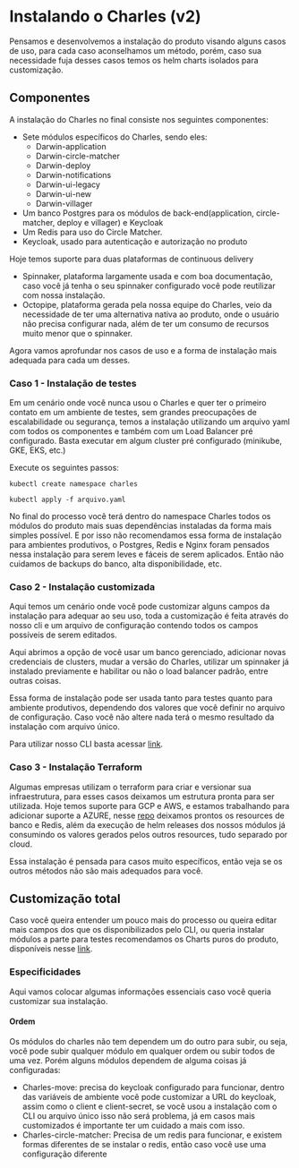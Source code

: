 # Instalando o Charles \(v2\)

Pensamos e desenvolvemos a instalação do produto visando alguns casos de uso, para cada caso aconselhamos um método, porém, caso sua necessidade fuja desses casos temos os helm charts isolados para customização.

## Componentes

A instalação do Charles no final consiste nos seguintes componentes:

* Sete módulos específicos do Charles, sendo eles:
  * Darwin-application
  * Darwin-circle-matcher
  * Darwin-deploy
  * Darwin-notifications
  * Darwin-ui-legacy
  * Darwin-ui-new
  * Darwin-villager
* Um banco Postgres para os módulos de back-end\(application, circle-matcher, deploy e villager\) e Keycloak
* Um Redis para uso do Circle Matcher.
* Keycloak, usado para autenticação e autorização no produto

Hoje temos suporte para duas plataformas de continuous delivery

* Spinnaker, plataforma largamente usada e com boa documentação, caso você já tenha o seu spinnaker configurado você pode reutilizar com nossa instalação.
* Octopipe, plataforma gerada pela nossa equipe do Charles, veio da necessidade de ter uma alternativa nativa ao produto, onde o usuário não precisa configurar nada, além de ter um consumo de recursos muito menor que o spinnaker.

Agora vamos aprofundar nos casos de uso e a forma de instalação mais adequada para cada um desses.

### Caso 1 - Instalação de testes

Em um cenário onde você nunca usou o Charles e quer ter o primeiro contato em um ambiente de testes, sem grandes preocupações de escalabilidade ou segurança, temos a instalação utilizando um arquivo yaml com todos os componentes e também com um Load Balancer pré configurado. Basta executar em algum cluster pré configurado \(minikube, GKE, EKS, etc.\)

Execute os seguintes passos:

```text
kubectl create namespace charles

kubectl apply -f arquivo.yaml
```

No final do processo você terá dentro do namespace Charles todos os módulos do produto mais suas dependências instaladas da forma mais simples possível. E por isso não recomendamos essa forma de instalação para ambientes produtivos, o Postgres, Redis e Nginx foram pensados nessa instalação para serem leves e fáceis de serem aplicados. Então não cuidamos de backups do banco, alta disponibilidade, etc.

### Caso 2 - Instalação customizada

Aqui temos um cenário onde você pode customizar alguns campos da instalação para adequar ao seu uso, toda a customização é feita através do nosso cli e um arquivo de configuração contendo todos os campos possíveis de serem editados.

Aqui abrimos a opção de você usar um banco gerenciado, adicionar novas credenciais de clusters, mudar a versão do Charles, utilizar um spinnaker já instalado previamente e habilitar ou não o load balancer padrão, entre outras coisas.

Essa forma de instalação pode ser usada tanto para testes quanto para ambiente produtivos, dependendo dos valores que você definir no arquivo de configuração. Caso você não altere nada terá o mesmo resultado da instalação com arquivo único.

Para utilizar nosso CLI basta acessar [link](https://google.com.br).

### Caso 3 - Instalação Terraform

Algumas empresas utilizam o terraform para criar e versionar sua infraestrutura, para esses casos deixamos um estrutura pronta para ser utilizada. Hoje temos suporte para GCP e AWS, e estamos trabalhando para adicionar suporte a AZURE, nesse [repo](https://google.com.br) deixamos prontos os resources de banco e Redis, além da execução de helm releases dos nossos módulos já consumindo os valores gerados pelos outros resources, tudo separado por cloud.

Essa instalação é pensada para casos muito específicos, então veja se os outros métodos não são mais adequados para você.

## Customização total

Caso você queira entender um pouco mais do processo ou queira editar mais campos dos que os disponibilizados pelo CLI, ou queria instalar módulos a parte para testes recomendamos os Charts puros do produto, disponíveis nesse [link](https://link.com.br).

### Especificidades

Aqui vamos colocar algumas informações essenciais caso você queria customizar sua instalação.

#### Ordem

Os módulos do charles não tem dependem um do outro para subir, ou seja, você pode subir qualquer módulo em qualquer ordem ou subir todos de uma vez. Porém alguns módulos dependem de alguma coisas já configuradas:

* Charles-move: precisa do keycloak configurado para funcionar, dentro das variáveis de ambiente você pode customizar a URL do keycloak, assim como o client e client-secret, se você usou a instalação com o CLI ou arquivo único isso não será problema, já em casos mais customizados é importante ter um cuidado a mais com isso.
* Charles-circle-matcher: Precisa de um redis para funcionar, e existem formas diferentes de se instalar o redis, então caso você use uma configuração diferente

